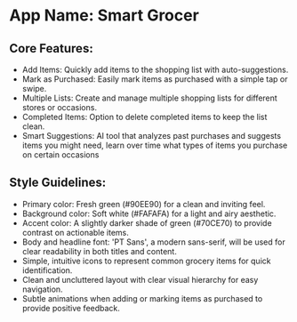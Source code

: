 # **App Name**: Smart Grocer

## Core Features:

- Add Items: Quickly add items to the shopping list with auto-suggestions.
- Mark as Purchased: Easily mark items as purchased with a simple tap or swipe.
- Multiple Lists: Create and manage multiple shopping lists for different stores or occasions.
- Completed Items: Option to delete completed items to keep the list clean.
- Smart Suggestions: AI tool that analyzes past purchases and suggests items you might need, learn over time what types of items you purchase on certain occasions

## Style Guidelines:

- Primary color: Fresh green (#90EE90) for a clean and inviting feel.
- Background color: Soft white (#FAFAFA) for a light and airy aesthetic.
- Accent color: A slightly darker shade of green (#70CE70) to provide contrast on actionable items.
- Body and headline font: 'PT Sans', a modern sans-serif, will be used for clear readability in both titles and content.
- Simple, intuitive icons to represent common grocery items for quick identification.
- Clean and uncluttered layout with clear visual hierarchy for easy navigation.
- Subtle animations when adding or marking items as purchased to provide positive feedback.